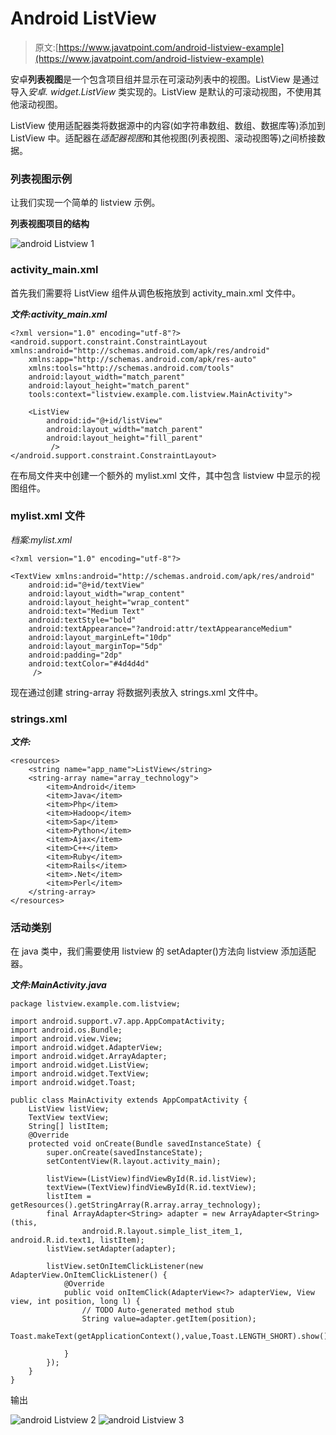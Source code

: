 # Android ListView

> 原文:[https://www.javatpoint.com/android-listview-example](https://www.javatpoint.com/android-listview-example)

安卓**列表视图**是一个包含项目组并显示在可滚动列表中的视图。ListView 是通过导入*安卓. widget.ListView* 类实现的。ListView 是默认的可滚动视图，不使用其他滚动视图。

ListView 使用适配器类将数据源中的内容(如字符串数组、数组、数据库等)添加到 ListView 中。适配器在*适配器视图*和其他视图(列表视图、滚动视图等)之间桥接数据。

### 列表视图示例

让我们实现一个简单的 listview 示例。

**列表视图项目的结构**

![android Listview 1](../Images/2fa59ade7fb2dfd728a117ee7eb45569.png)

### activity_main.xml

首先我们需要将 ListView 组件从调色板拖放到 activity_main.xml 文件中。

***文件:activity_main.xml***

```
<?xml version="1.0" encoding="utf-8"?>
<android.support.constraint.ConstraintLayout xmlns:android="http://schemas.android.com/apk/res/android"
    xmlns:app="http://schemas.android.com/apk/res-auto"
    xmlns:tools="http://schemas.android.com/tools"
    android:layout_width="match_parent"
    android:layout_height="match_parent"
    tools:context="listview.example.com.listview.MainActivity">

    <ListView
        android:id="@+id/listView"
        android:layout_width="match_parent"
        android:layout_height="fill_parent"
         />
</android.support.constraint.ConstraintLayout>

```

在布局文件夹中创建一个额外的 mylist.xml 文件，其中包含 listview 中显示的视图组件。

### mylist.xml 文件

*档案:mylist.xml*

```
<?xml version="1.0" encoding="utf-8"?>

<TextView xmlns:android="http://schemas.android.com/apk/res/android"
    android:id="@+id/textView"
    android:layout_width="wrap_content"
    android:layout_height="wrap_content"
    android:text="Medium Text"
    android:textStyle="bold"
    android:textAppearance="?android:attr/textAppearanceMedium"
    android:layout_marginLeft="10dp"
    android:layout_marginTop="5dp"
    android:padding="2dp"
    android:textColor="#4d4d4d"
     />

```

现在通过创建 string-array 将数据列表放入 strings.xml 文件中。

### strings.xml

***文件:***

```
<resources>
    <string name="app_name">ListView</string>
    <string-array name="array_technology">
        <item>Android</item>
        <item>Java</item>
        <item>Php</item>
        <item>Hadoop</item>
        <item>Sap</item>
        <item>Python</item>
        <item>Ajax</item>
        <item>C++</item>
        <item>Ruby</item>
        <item>Rails</item>
        <item>.Net</item>
        <item>Perl</item>
    </string-array>
</resources>

```

### 活动类别

在 java 类中，我们需要使用 listview 的 setAdapter()方法向 listview 添加适配器。

***文件:MainActivity.java***

```
package listview.example.com.listview;

import android.support.v7.app.AppCompatActivity;
import android.os.Bundle;
import android.view.View;
import android.widget.AdapterView;
import android.widget.ArrayAdapter;
import android.widget.ListView;
import android.widget.TextView;
import android.widget.Toast;

public class MainActivity extends AppCompatActivity {
    ListView listView;
    TextView textView;
    String[] listItem;
    @Override
    protected void onCreate(Bundle savedInstanceState) {
        super.onCreate(savedInstanceState);
        setContentView(R.layout.activity_main);

        listView=(ListView)findViewById(R.id.listView);
        textView=(TextView)findViewById(R.id.textView);
        listItem = getResources().getStringArray(R.array.array_technology);
        final ArrayAdapter<String> adapter = new ArrayAdapter<String>(this,
                android.R.layout.simple_list_item_1, android.R.id.text1, listItem);
        listView.setAdapter(adapter);

        listView.setOnItemClickListener(new AdapterView.OnItemClickListener() {
            @Override
            public void onItemClick(AdapterView<?> adapterView, View view, int position, long l) {
                // TODO Auto-generated method stub
                String value=adapter.getItem(position);
                Toast.makeText(getApplicationContext(),value,Toast.LENGTH_SHORT).show();

            }
        });
    }
}

```

输出

![android Listview 2](../Images/05b47910a88e7a74378439f46aef2f7e.png)
![android Listview 3](../Images/cd3d5c26e2636dd5d44cd047be875913.png)